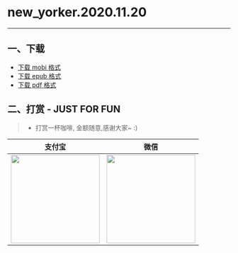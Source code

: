 # new_yorker.2020.11.20
--------------
## 一、下载
* [下载 mobi 格式](https://raw.githubusercontent.com/hehonghui/the-economist-ebooks/master/02_new_yorker/2020/2020.11.20/new_yorker.2020.11.20.mobi) 
* [下载 epub 格式](https://raw.githubusercontent.com/hehonghui/the-economist-ebooks/master/02_new_yorker/2020/2020.11.20/new_yorker.2020.11.20.epub)
* [下载 pdf 格式](https://raw.githubusercontent.com/hehonghui/the-economist-ebooks/master/02_new_yorker/2020/2020.11.20/new_yorker.2020.11.20.pdf)
    
## 二、打赏 - JUST FOR FUN
> * 打赏一杯咖啡, 金额随意,感谢大家~ :)
    
|   支付宝   |   微信    |
|------------|-----------|
|<img src="https://img-blog.csdnimg.cn/20200412132734488.JPG?x-oss-process=image/watermark,type_ZmFuZ3poZW5naGVpdGk,shadow_10,text_aHR0cHM6Ly9ibG9nLmNzZG4ubmV0L2Jib3lmZWl5dQ==,size_16,color_FFFFFF,t_70" width="200"/>| <img src="https://img-blog.csdnimg.cn/20200911174255577.jpg?x-oss-process=image/watermark,type_ZmFuZ3poZW5naGVpdGk,shadow_10,text_aHR0cHM6Ly9ibG9nLmNzZG4ubmV0L2Jib3lmZWl5dQ==,size_16,color_FFFFFF,t_70" width="200"/>  |
